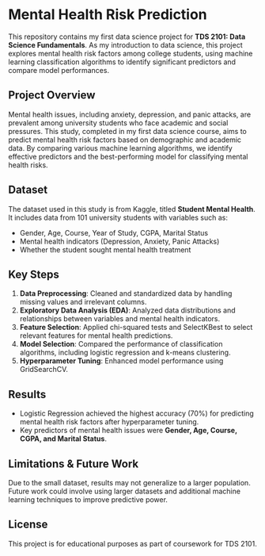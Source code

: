 # Mental Health Risk Prediction

This repository contains my first data science project for **TDS 2101: Data Science Fundamentals**. As my introduction to data science, this project explores mental health risk factors among college students, using machine learning classification algorithms to identify significant predictors and compare model performances.

## Project Overview
Mental health issues, including anxiety, depression, and panic attacks, are prevalent among university students who face academic and social pressures. This study, completed in my first data science course, aims to predict mental health risk factors based on demographic and academic data. By comparing various machine learning algorithms, we identify effective predictors and the best-performing model for classifying mental health risks.

## Dataset
The dataset used in this study is from Kaggle, titled **Student Mental Health**. It includes data from 101 university students with variables such as:
- Gender, Age, Course, Year of Study, CGPA, Marital Status
- Mental health indicators (Depression, Anxiety, Panic Attacks)
- Whether the student sought mental health treatment

## Key Steps
1. **Data Preprocessing**: Cleaned and standardized data by handling missing values and irrelevant columns.
2. **Exploratory Data Analysis (EDA)**: Analyzed data distributions and relationships between variables and mental health indicators.
3. **Feature Selection**: Applied chi-squared tests and SelectKBest to select relevant features for mental health predictions.
4. **Model Selection**: Compared the performance of classification algorithms, including logistic regression and k-means clustering.
5. **Hyperparameter Tuning**: Enhanced model performance using GridSearchCV.

## Results
- Logistic Regression achieved the highest accuracy (70%) for predicting mental health risk factors after hyperparameter tuning.
- Key predictors of mental health issues were **Gender, Age, Course, CGPA, and Marital Status**.

## Limitations & Future Work
Due to the small dataset, results may not generalize to a larger population. Future work could involve using larger datasets and additional machine learning techniques to improve predictive power.

## License
This project is for educational purposes as part of coursework for TDS 2101.
